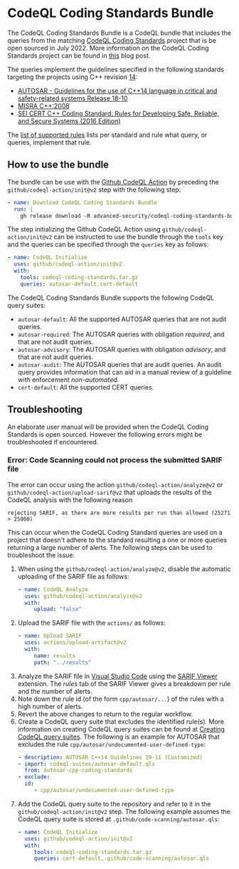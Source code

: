 # CodeQL Coding Standards Bundle

The CodeQL Coding Standards Bundle is a CodeQL bundle that includes the queries from the matching [CodeQL Coding Standards](https://github.com/github/codeql-coding-standards) project that is be open sourced in July 2022. More information on the CodeQL Coding Standards project can be found in [this](https://github.blog/2022-06-20-adding-support-for-coding-standards-autosar-c-and-cert-c/) blog post.

The queries implement the guidelines specified in the following standards targeting the projects using C++ revision [14](https://www.iso.org/standard/64029.html):
- [AUTOSAR - Guidelines for the use of C++14 language in critical and safety-related systems Release 18-10](https://www.autosar.org/fileadmin/user_upload/standards/adaptive/18-10/AUTOSAR_RS_CPP14Guidelines.pdf)
- [MISRA C++:2008](https://www.misra.org.uk)
- [SEI CERT C++ Coding Standard: Rules for Developing Safe, Reliable, and Secure Systems (2016 Edition)](https://resources.sei.cmu.edu/library/asset-view.cfm?assetID=494932)

The [list of supported rules](./supported_rules_list.csv) lists per standard and rule what query, or queries, implement that rule.

## How to use the bundle

The bundle can be use with the [Github CodeQL Action](https://github.com/github/codeql-action) by preceding the `github/codeql-action/init@v2` step with the following step:

```yaml
- name: Download CodeQL Coding Standards Bundle
  run: |
    gh release download -R advanced-security/codeql-coding-standards-bundle-releases v1.10.0 --pattern 'codeql-coding-standards.tar.gz'
```

The step initializing the Github CodeQL Action using `github/codeql-action/init@v2` can be instructed to use the bundle through the `tools` key and the queries can be specified through the `queries` key as follows:

```yaml
- name: CodeQL Initialize
  uses: github/codeql-action/init@v2
  with:
    tools: codeql-coding-standards.tar.gz
    queries: autosar-default,cert-default
```

The CodeQL Coding Standards Bundle supports the following CodeQL query suites:

- `autosar-default`: All the supported AUTOSAR queries that are not audit queries.
- `autosar-required`: The AUTOSAR queries with obligation *required*, and that are not audit queries.
- `autosar-advisory`: The AUTOSAR queries with obligation *advisory*, and that are not audit queries.
- `autosar-audit`: The AUTOSAR queries that are audit queries. An audit query provides information that can aid in a manual review of a guideline with enforcement *non-automated*.
- `cert-default`: All the supported CERT queries.

## Troubleshooting

An elaborate user manual will be provided when the CodeQL Coding Standards is open sourced.
However the following errors might be troubleshooted if encountered.

### Error: Code Scanning could not process the submitted SARIF file

The error can occur using the action `github/codeql-action/analyze@v2` or `github/codeql-action/upload-sarif@v2` that uploads the results of the CodeQL analysis with the following reason

`rejecting SARIF, as there are more results per run than allowed (25271 > 25000)`

This can occur when the CodeQL Coding Standard queries are used on a project that doesn't adhere to the standard resulting a one or more queries returning a large number of alerts.
The following steps can be used to troubleshoot the issue:

1. When using the `github/codeql-action/analyze@v2`, disable the automatic uploading of the SARIF file as follows:
   ```yaml
   - name: CodeQL Analyze
     uses: github/codeql-action/analyze@v2
     with:
        upload: "false"
   ```
2. Upload the SARIF file with the `actions/` as follows:
   ```yaml
   - name: Upload SARIF
     uses: actions/upload-artifact@v2
     with:
        name: results
        path: "../results"
   ```
3. Analyze the SARIF file in [Visual Studio Code](https://code.visualstudio.com/) using the [SARIF Viewer](https://marketplace.visualstudio.com/items?itemName=MS-SarifVSCode.sarif-viewer) extension. The *rules* tab of the SARIF Viewer gives a breakdown per rule and the number of alerts.
4. Note down the rule id (of the form `cpp/autosar/...`) of the rules with a high number of alerts.
5. Revert the above changes to return to the regular workflow.
6. Create a CodeQL query suite that excludes the identified rule(s). More information on creating CodeQL query suites can be found at [Creating CodeQL query suites](https://codeql.github.com/docs/codeql-cli/creating-codeql-query-suites/). The following is an example for AUTOSAR that excludes the rule `cpp/autosar/undocumented-user-defined-type`:
   ```yaml
   - description: AUTOSAR C++14 Guidelines 19-11 (Customized)
   - import: codeql-suites/autosar-default.qls
     from: autosar-cpp-coding-standards
   - exclude:
     id:
        - cpp/autosar/undocumented-user-defined-type
   ```
7. Add the CodeQL query suite to the repository and refer to it in the `github/codeql-action/init@v2` step. The following example assumes the CodeQL query suite is stored at `.github/code-scanning/autosar.qls`:
   ```yaml
   - name: CodeQL Initialize
     uses: github/codeql-action/init@v2
     with:
        tools: codeql-coding-standards.tar.gz
        queries: cert-default,.github/code-scanning/autosar.qls